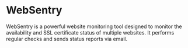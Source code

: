 # WebSentry
WebSentry is a powerful website monitoring tool designed to monitor the availability and SSL certificate status of multiple websites. It performs regular checks and sends status reports via email.
